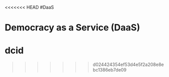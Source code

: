 <<<<<<< HEAD
#DaaS

**Democracy as a Service** (DaaS)
=======
dcid
====
>>>>>>> d024424354ef53d4e5f2a208e8ebc1386eb7de09
